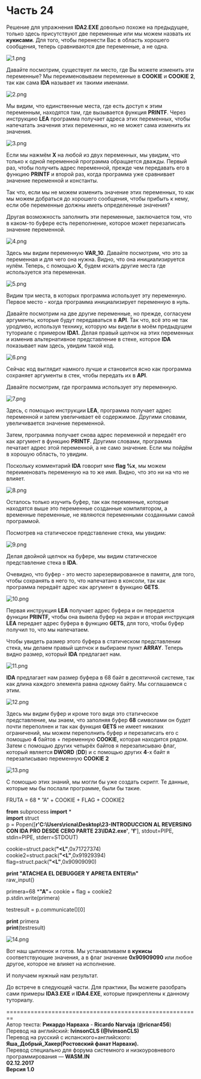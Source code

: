 # Часть 24

 Решение для упражнения **IDA2**.**EXE** довольно похоже на предыдущее, только здесь присутствуют две переменные или мы можем назвать их **кукисами**. Для того, чтобы перенести Вас в область хорошего сообщения, теперь сравниваются две переменные, а не одна.  
  
![1.png](https://wasm.in/attachments/1-png.2046/)   
  
Давайте посмотрим, существует ли место, где Вы можете изменить эти переменные? Мы переименовываем переменные в **COOKIE** и **COOKIE** **2**, так как сама **IDA** называет их такими именами.  
  
![2.png](https://wasm.in/attachments/2-png.2047/)   
  
Мы видим, что единственные места, где есть доступ к этим переменным, находятся там, где вызывается функция **PRINTF**. Через инструкцию **LEA** программа получает адреса этих переменных, чтобы напечатать значения этих переменных, но не может сама изменить их значения.  
  
![3.png](https://wasm.in/attachments/3-png.2048/)   
  
Если мы нажмём **X** на любой из двух переменных, мы увидим, что только к одной переменной программа обращается дважды. Первый раз, чтобы получить адрес переменной, прежде чем передавать его в функцию **PRINTF** и второй раз, когда программа уже сравнивает значение переменной и константы.  
  
Так что, если мы не можем изменить значение этих переменных, то как мы можем добраться до хорошего сообщения, чтобы прибыть к нему, если обе переменные должны иметь определенные значения?  
  
Другая возможность заполнить эти переменные, заключается том, что в каком-то буфере есть переполнение, которое может перезаписать значение переменной.  
  
![4.png](https://wasm.in/attachments/4-png.2049/)   
  
Здесь мы видим переменную **VAR\_10**. Давайте посмотрим, что это за переменная и для чего она нужна. Видно, что она инициализируется нулём. Теперь, с помощью **X**, будем искать другие места где используется эта переменная.  
  
![5.png](https://wasm.in/attachments/5-png.2050/)   
  
Видим три места, в которых программа использует эту переменную. Первое место - когда программа инициализирует переменную в нуль.  
  
Давайте посмотрим на две другие переменные, но прежде, согласуем аргументы, которые будут передаваться в **API**. Так что, всё это не так уродливо, используя технику, которую мы видели в моём предыдущем туториале с примером **IDA1.** Делая правый щелчок на этих переменных и изменив альтернативное представление в стеке, которое **IDA** показывает нам здесь, увидим такой код.  
  
![6.png](https://wasm.in/attachments/6-png.2051/)   
  
Сейчас код выглядит намного лучше и становится ясно как программа сохраняет аргументы в стек, чтобы передать их в **API**.  
  
Давайте посмотрим, где программа использует эту переменную.  
  
![7.png](https://wasm.in/attachments/7-png.2052/)   
  
Здесь, с помощью инструкции **LEA**, программа получает адрес переменной и затем увеличивает её содержимое. Другими словами, увеличивается значение переменной.  
  
Затем, программа получает снова адрес переменной и передаёт его как аргумент в функцию **PRINTF**. Другими словами, программа печатает адрес этой переменной, а не само значение. Если мы пойдём в хорошую область, то увидим.  
  
Поскольку комментарий **IDA** говорит мне **flag %x**, мы можем переименовать переменную на то же имя. Видно, что это ни на что не влияет.  
  
![8.png](https://wasm.in/attachments/8-png.2053/)   
  
Осталось только изучить буфер, так как переменные, которые находятся выше это переменные созданные компилятором, а временные переменные, не являются переменными созданными самой программой.  
  
Посмотрев на статическое представление стека, мы увидим:  
  
![9.png](https://wasm.in/attachments/9-png.2054/)   
  
Делая двойной щелчок на буфере, мы видим статическое представление стека в **IDA**.  
  
Очевидно, что буфер - это место зарезервированное в памяти, для того, чтобы сохранять в него то, что напечатано в консоли, так как программа передаёт адрес как аргумент в функцию **GETS**.  
  
![10.png](https://wasm.in/attachments/10-png.2055/)   
  
Первая инструкция **LEA** получает адрес буфера и он передается функции **PRINTF,** чтобы она вывела буфер на экран и вторая инструкция **LEA** передает адрес буфера в функцию **GETS**, для того, чтобы буфер получил то, что мы напечатаем.  
  
Чтобы увидеть размер этого буфера в статическом представлении стека, мы делаем правый щелчок и выбираем пункт **ARRAY**. Теперь видно размер, который **IDA** предлагает нам.  
  
![11.png](https://wasm.in/attachments/11-png.2056/)   
  
**IDA** предлагает нам размер буфера в 68 байт в десятичной системе, так как длина каждого элемента равна одному байту. Мы соглашаемся с этим.  
  
![12.png](https://wasm.in/attachments/12-png.2057/)   
  
Здесь мы видим буфер и кроме того видя это статическое представление, мы знаем, что заполняя буфер **68** символами он будет почти переполнен и так как функция **GETS** не имеет никаких ограничений, мы можем переполнить буфер и перезаписать его с помощью **4** байтов + переменную **COOKIE**, которая находится рядом. Затем с помощью других четырёх байтов я перезаписываю флаг, который является **DWORD** \(**DD**\) и с помощью других **4**-х байт я перезаписываю переменную **COOKIE** **2**  
  
![13.png](https://wasm.in/attachments/13-png.2058/)   
  
С помощью этих знаний, мы могли бы уже создать скрипт. Те данные, которые мы бы послали программе, были бы такие.  
  
FRUTA = 68 \* ”A” + COOKIE + FLAG + COOKIE2  
  
**from** subprocess **import** \*  
**import** struct  
p = Popen\(\[**r'C:\Users\ricna\Desktop\23-INTRODUCCION AL REVERSING CON IDA PRO DESDE CERO PARTE 23\IDA2.exe'**, **'f'**\], stdout=PIPE, stdin=PIPE, stderr=STDOUT\)  
  
cookie=struct.pack\(**"&lt;L"**,0x71727374\)  
cookie2=struct.pack\(**"&lt;L"**,0x91929394\)  
flag=struct.pack\(**"&lt;L"**,0x90909090\)  
  
**print "ATACHEA EL DEBUGGER Y APRETA ENTER\n"**  
raw\_input\(\)  
  
primera=68 \***"A"**+ cookie + flag + cookie2  
p.stdin.write\(primera\)  
  
testresult = p.communicate\(\)\[0\]  
  
**print** primera  
**print**\(testresult\)  
  
![14.png](https://wasm.in/attachments/14-png.2059/)   
  
Вот наш цыпленок и готов. Мы устанавливаем в **кукисы** соответствующие значения, а в флаг значение **0x90909090** или любое другое, которое не влияет на исполнение.  
  
И получаем нужный нам результат.  
  
До встрече в следующей части. Для практики, Вы можете разобрать сами примеры **IDA3**.**EXE** и **IDA4**.**EXE**, которые прикреплены к данному туториалу.  
  
========================================================  
Автор текста: **Рикардо Нарваха** - **Ricardo** **Narvaja** \(**@ricnar456**\)  
Перевод на английский: **IvinsonCLS \(@IvinsonCLS\)**  
Перевод на русский с испанского+английского: **Яша\_Добрый\_Хакер\(Ростовский фанат Нарвахи\).**  
Перевод специально для форума системного и низкоуровневого программирования — **WASM.IN  
02.12.2017  
Версия 1.0**

